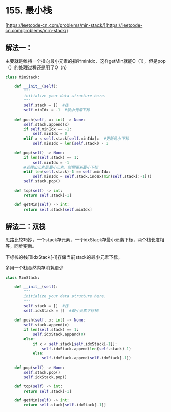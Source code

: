 # 155. 最小栈

[https://leetcode-cn.com/problems/min-stack/](https://leetcode-cn.com/problems/min-stack/)

## 解法一：

主要就是维持一个指向最小元素的指针minIdx，这样getMin就能O（1），但是pop（）的处理过程还是用了O（n）

```python
class MinStack:

    def __init__(self):
        """
        initialize your data structure here.
        """
        self.stack = []  #栈
        self.minIdx = -1  #最小元素下标
        
    def push(self, x: int) -> None:       
        self.stack.append(x)
        if self.minIdx == -1:
            self.minIdx = 0
        elif x < self.stack[self.minIdx]:  #更新最小下标
            self.minIdx = len(self.stack) - 1
                    
    def pop(self) -> None:
        if len(self.stack) == 1:
            self.minIdx = -1
        #若弹出元素是最小元素，则需更新最小下标
        elif len(self.stack)-1 == self.minIdx:
            self.minIdx = self.stack.index(min(self.stack[:-1]))        
        self.stack.pop()

    def top(self) -> int:
        return self.stack[-1]

    def getMin(self) -> int:
        return self.stack[self.minIdx]
```

## 解法二：双栈

思路比较巧妙，一个stack存元素，一个idxStack存最小元素下标，两个栈长度相等，同步更新。

下标栈的栈顶idxStack\[-1\]存储当前stack的最小元素下标。

多用一个栈竟然内存消耗更少

```python
class MinStack:

    def __init__(self):
        """
        initialize your data structure here.
        """
        self.stack = []  #栈
        self.idxStack = []  #最小元素下标栈
        
    def push(self, x: int) -> None:
        self.stack.append(x)
        if len(self.stack) == 1:
            self.idxStack.append(0)
        else:
            if x < self.stack[self.idxStack[-1]]:                
                self.idxStack.append(len(self.stack)-1)
            else:
                self.idxStack.append(self.idxStack[-1])                    
        
    def pop(self) -> None:
        self.stack.pop()
        self.idxStack.pop()

    def top(self) -> int:
        return self.stack[-1]

    def getMin(self) -> int:
        return self.stack[self.idxStack[-1]]
```

